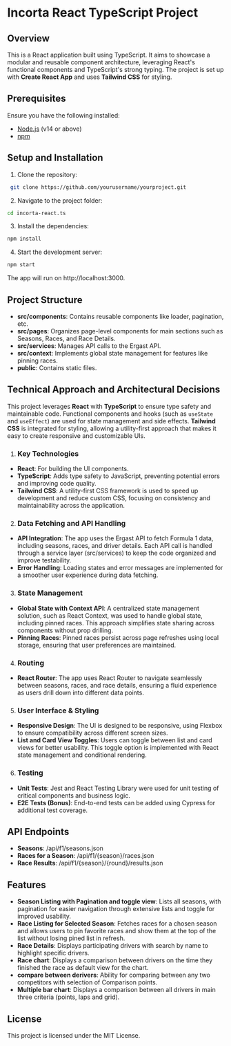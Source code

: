 # Incorta React TypeScript Project

## Overview

This is a React application built using TypeScript. It aims to showcase a modular and reusable component architecture, leveraging React's functional components and TypeScript's strong typing. The project is set up with **Create React App** and uses **Tailwind CSS** for styling.

## Prerequisites

Ensure you have the following installed:

- [Node.js](https://nodejs.org/) (v14 or above)
- [npm](https://www.npmjs.com/get-npm)

## Setup and Installation

1. Clone the repository:

```bash
 git clone https://github.com/yourusername/yourproject.git
```

2. Navigate to the project folder:

```bash
cd incorta-react.ts
```

3. Install the dependencies:

```bash
npm install
```

4. Start the development server:

```bash
npm start
```

The app will run on http://localhost:3000.

## Project Structure

- **src/components**: Contains reusable components like loader, pagination, etc.
- **src/pages**: Organizes page-level components for main sections such as Seasons, Races, and Race Details.
- **src/services**: Manages API calls to the Ergast API.
- **src/context**: Implements global state management for features like pinning races.
- **public**: Contains static files.

## Technical Approach and Architectural Decisions

This project leverages **React** with **TypeScript** to ensure type safety and maintainable code. Functional components and hooks (such as `useState` and `useEffect`) are used for state management and side effects. **Tailwind CSS** is integrated for styling, allowing a utility-first approach that makes it easy to create responsive and customizable UIs.

1. ### Key Technologies

- **React**: For building the UI components.
- **TypeScript**: Adds type safety to JavaScript, preventing potential errors and improving code quality.
- **Tailwind CSS**: A utility-first CSS framework is used to speed up development and reduce custom CSS, focusing on consistency and maintainability across the application.

2. ### Data Fetching and API Handling

- **API Integration**: The app uses the Ergast API to fetch Formula 1 data, including seasons, races, and driver details. Each API call is handled through a service layer (src/services) to keep the code organized and improve testability.
- **Error Handling**: Loading states and error messages are implemented for a smoother user experience during data fetching.

3. ### State Management

- **Global State with Context API**: A centralized state management solution, such as React Context, was used to handle global state, including pinned races. This approach simplifies state sharing across components without prop drilling.
- **Pinning Races**: Pinned races persist across page refreshes using local storage, ensuring that user preferences are maintained.

4. ### Routing

- **React Router**: The app uses React Router to navigate seamlessly between seasons, races, and race details, ensuring a fluid experience as users drill down into different data points.

5. ### User Interface & Styling

- **Responsive Design**: The UI is designed to be responsive, using Flexbox to ensure compatibility across different screen sizes.
- **List and Card View Toggles**: Users can toggle between list and card views for better usability. This toggle option is implemented with React state management and conditional rendering.

6. ### Testing

- **Unit Tests**: Jest and React Testing Library were used for unit testing of critical components and business logic.
- **E2E Tests (Bonus)**: End-to-end tests can be added using Cypress for additional test coverage.

## API Endpoints

- **Seasons**: /api/f1/seasons.json
- **Races for a Season**: /api/f1/{season}/races.json
- **Race Results**: /api/f1/{season}/{round}/results.json

## Features

- **Season Listing with Pagination and toggle view**: Lists all seasons, with pagination for easier navigation through extensive lists and toggle for improved usability.
- **Race Listing for Selected Season**: Fetches races for a chosen season and allows users to pin favorite races and show them at the top of the list without losing pined list in refresh.
- **Race Details**: Displays participating drivers with search by name to highlight specific drivers.
- **Race chart**: Displays a comparison between drivers on the time they finished the race as default view for the chart.
- **compare between derivers**: Ability for comparing between any two competitors with selection of Comparison points.
- **Multiple bar chart**: Displays a comparison between all drivers in main three criteria (points, laps and grid).



## License

This project is licensed under the MIT License.
